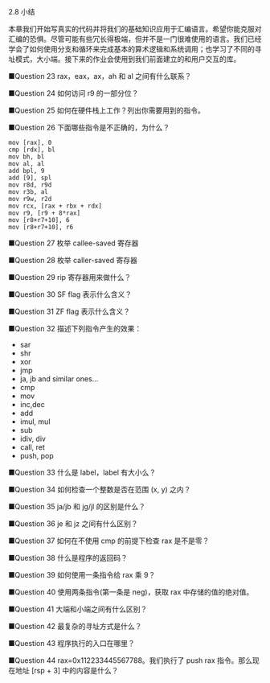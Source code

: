 2.8 小结

本章我们开始写真实的代码并将我们的基础知识应用于汇编语言。希望你能克服对汇编的恐惧。尽管可能有些冗长得极端，但并不是一门很难使用的语言。我们已经学会了如何使用分支和循环来完成基本的算术逻辑和系统调用；也学习了不同的寻址模式，大小端。接下来的作业会使用到我们前面建立的和用户交互的库。

■Question 23 rax，eax，ax，ah 和 al 之间有什么联系？

■Question 24 如何访问 r9 的一部分位？

■Question 25 如何在硬件栈上工作？列出你需要用到的指令。

■Question 26 下面哪些指令是不正确的，为什么？

```
mov [rax], 0
cmp [rdx], bl
mov bh, bl
mov al, al
add bpl, 9
add [9], spl
mov r8d, r9d
mov r3b, al
mov r9w, r2d
mov rcx, [rax + rbx + rdx]
mov r9, [r9 + 8*rax]
mov [r8+r7+10], 6
mov [r8+r7+10], r6
```

■Question 27 枚举 callee-saved 寄存器

■Question 28 枚举 caller-saved 寄存器

■Question 29 rip 寄存器用来做什么？

■Question 30 SF flag 表示什么含义？

■Question 31 ZF flag 表示什么含义？

■Question 32 描述下列指令产生的效果：

* sar
* shr
* xor
* jmp
* ja, jb and similar ones...
* cmp
* mov
* inc,dec
* add
* imul, mul
* sub
* idiv, div
* call, ret
* push, pop

■Question 33 什么是 label，label 有大小么？

■Question 34 如何检查一个整数是否在范围 \(x, y\) 之内？

■Question 35 ja/jb 和 jg/jl 的区别是什么？

■Question 36 je 和 jz 之间有什么区别？

■Question 37 如何在不使用 cmp 的前提下检查 rax 是不是零？

■Question 38 什么是程序的返回码？

■Question 39 如何使用一条指令给 rax 乘 9？

■Question 40 使用两条指令\(第一条是 neg\)，获取 rax 中存储的值的绝对值。

■Question 41 大端和小端之间有什么区别？

■Question 42 最复杂的寻址方式是什么？

■Question 43 程序执行的入口在哪里？

■Question 44 rax=0x112233445567788。我们执行了 push rax 指令。那么现在地址 \[rsp + 3\] 中的内容是什么？

